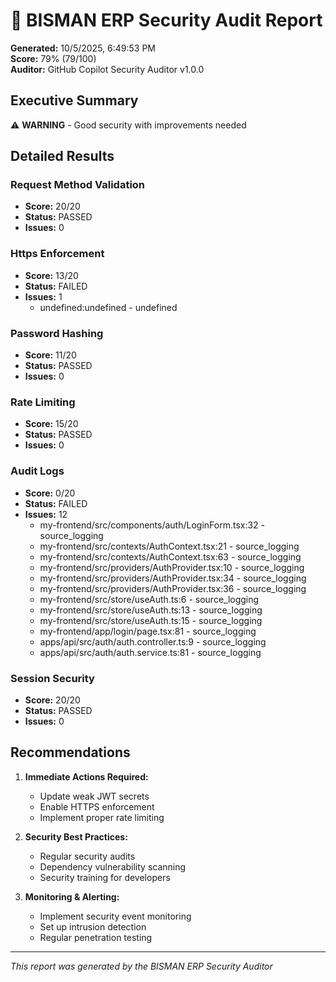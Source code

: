 
# 🔐 BISMAN ERP Security Audit Report

**Generated:** 10/5/2025, 6:49:53 PM  
**Score:** 79% (79/100)  
**Auditor:** GitHub Copilot Security Auditor v1.0.0

## Executive Summary

⚠️ **WARNING** - Good security with improvements needed

## Detailed Results


### Request Method Validation
- **Score:** 20/20
- **Status:** PASSED
- **Issues:** 0



### Https Enforcement
- **Score:** 13/20
- **Status:** FAILED
- **Issues:** 1
  - undefined:undefined - undefined


### Password Hashing
- **Score:** 11/20
- **Status:** PASSED
- **Issues:** 0



### Rate Limiting
- **Score:** 15/20
- **Status:** PASSED
- **Issues:** 0



### Audit Logs
- **Score:** 0/20
- **Status:** FAILED
- **Issues:** 12
  - my-frontend/src/components/auth/LoginForm.tsx:32 - source_logging
  - my-frontend/src/contexts/AuthContext.tsx:21 - source_logging
  - my-frontend/src/contexts/AuthContext.tsx:63 - source_logging
  - my-frontend/src/providers/AuthProvider.tsx:10 - source_logging
  - my-frontend/src/providers/AuthProvider.tsx:34 - source_logging
  - my-frontend/src/providers/AuthProvider.tsx:36 - source_logging
  - my-frontend/src/store/useAuth.ts:6 - source_logging
  - my-frontend/src/store/useAuth.ts:13 - source_logging
  - my-frontend/src/store/useAuth.ts:15 - source_logging
  - my-frontend/app/login/page.tsx:81 - source_logging
  - apps/api/src/auth/auth.controller.ts:9 - source_logging
  - apps/api/src/auth/auth.service.ts:81 - source_logging


### Session Security
- **Score:** 20/20
- **Status:** PASSED
- **Issues:** 0



## Recommendations

1. **Immediate Actions Required:**
   - Update weak JWT secrets
   - Enable HTTPS enforcement
   - Implement proper rate limiting

2. **Security Best Practices:**
   - Regular security audits
   - Dependency vulnerability scanning
   - Security training for developers

3. **Monitoring & Alerting:**
   - Implement security event monitoring
   - Set up intrusion detection
   - Regular penetration testing

---
*This report was generated by the BISMAN ERP Security Auditor*
